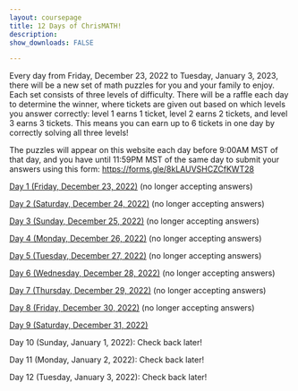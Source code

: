 ```yaml
---
layout: coursepage
title: 12 Days of ChrisMATH! 
description: 
show_downloads: FALSE

---
```


Every day from Friday, December 23, 2022 to Tuesday, January 3, 2023, there will be a new set of math puzzles for you and your family to enjoy. Each set consists of three levels of difficulty. There will be a raffle each day to determine the winner, where tickets are given out based on which levels you answer correctly: level 1 earns 1 ticket, level 2 earns 2 tickets, and level 3 earns 3 tickets. This means you can earn up to 6 tickets in one day by correctly solving all three levels!

The puzzles will appear on this website each day before 9:00AM MST of that day, and you have until 11:59PM MST of the same day to submit your answers using this form: <a href="https://forms.gle/8kLAUVSHCZCfKWT28">https://forms.gle/8kLAUVSHCZCfKWT28</a>


<a href="https://RenertMath.github.io/12Days22/Day01_Star_Battle.pdf">Day 1 (Friday, December 23, 2022)</a> (no longer accepting answers)

<a href="https://RenertMath.github.io/12Days22/Day02_Gifts.pdf">Day 2 (Saturday, December 24, 2022)</a> (no longer accepting answers)

<a href="https://RenertMath.github.io/12Days22/Day03_Crossnumber.pdf">Day 3 (Sunday, December 25, 2022)</a> (no longer accepting answers)

<a href="https://RenertMath.github.io/12Days22/Day04_Shape_algebra.pdf">Day 4 (Monday, December 26, 2022)</a> (no longer accepting answers)

<a href="https://RenertMath.github.io/12Days22/Day05_Hidato.pdf">Day 5 (Tuesday, December 27, 2022)</a> (no longer accepting answers)

<a href="https://RenertMath.github.io/12Days22/Day06_Colours.pdf">Day 6 (Wednesday, December 28, 2022)</a> (no longer accepting answers)

<a href="https://RenertMath.github.io/12Days22/Day07_Area_maze.pdf">Day 7 (Thursday, December 29, 2022)</a> (no longer accepting answers)

<a href="https://RenertMath.github.io/12Days22/Day08_Shakashaka.pdf">Day 8 (Friday, December 30, 2022)</a> (no longer accepting answers)

<a href="https://RenertMath.github.io/12Days22/Day09_Conditional_probability.pdf">Day 9 (Saturday, December 31, 2022)</a>

Day 10 (Sunday, January 1, 2022): Check back later!

Day 11 (Monday, January 2, 2022): Check back later!

Day 12 (Tuesday, January 3, 2022): Check back later!


